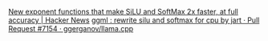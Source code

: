 
[New exponent functions that make SiLU and SoftMax 2x faster, at full accuracy | Hacker News](https://news.ycombinator.com/item?id=40371612)
[ggml : rewrite silu and softmax for cpu by jart · Pull Request #7154 · ggerganov/llama.cpp](https://github.com/ggerganov/llama.cpp/pull/7154)
